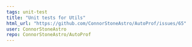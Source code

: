 ```yaml
---
tags: unit-test
title: "Unit tests for Utils"
html_url: "https://github.com/ConnorStoneAstro/AutoProf/issues/65"
user: ConnorStoneAstro
repo: ConnorStoneAstro/AutoProf
---
```


